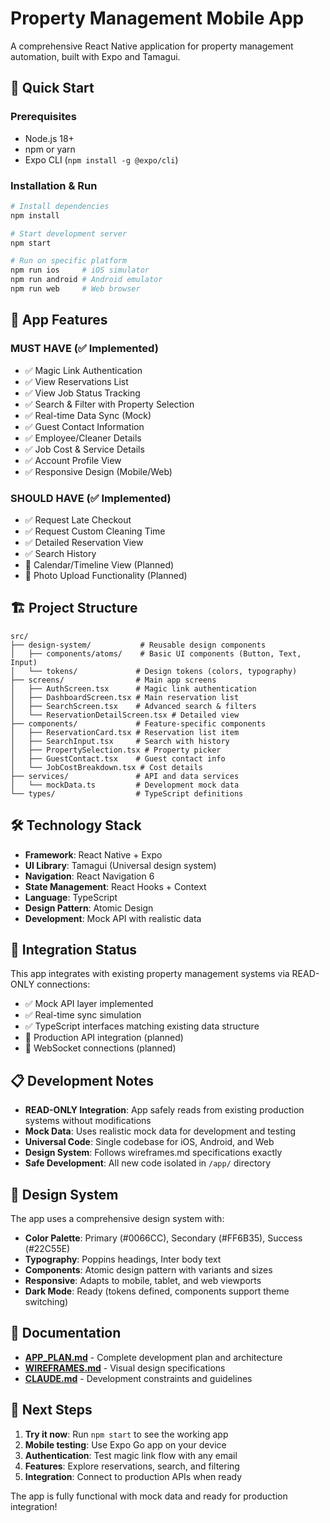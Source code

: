# Property Management Mobile App

A comprehensive React Native application for property management automation, built with Expo and Tamagui.

## 🚀 Quick Start

### Prerequisites
- Node.js 18+ 
- npm or yarn
- Expo CLI (`npm install -g @expo/cli`)

### Installation & Run

```bash
# Install dependencies
npm install

# Start development server
npm start

# Run on specific platform
npm run ios     # iOS simulator
npm run android # Android emulator  
npm run web     # Web browser
```

## 📱 App Features

### MUST HAVE (✅ Implemented)
- ✅ Magic Link Authentication
- ✅ View Reservations List
- ✅ View Job Status Tracking  
- ✅ Search & Filter with Property Selection
- ✅ Real-time Data Sync (Mock)
- ✅ Guest Contact Information
- ✅ Employee/Cleaner Details
- ✅ Job Cost & Service Details
- ✅ Account Profile View
- ✅ Responsive Design (Mobile/Web)

### SHOULD HAVE (✅ Implemented)
- ✅ Request Late Checkout
- ✅ Request Custom Cleaning Time
- ✅ Detailed Reservation View
- ✅ Search History
- 🔄 Calendar/Timeline View (Planned)
- 🔄 Photo Upload Functionality (Planned)

## 🏗️ Project Structure

```
src/
├── design-system/           # Reusable design components
│   ├── components/atoms/    # Basic UI components (Button, Text, Input)
│   └── tokens/             # Design tokens (colors, typography)
├── screens/                # Main app screens
│   ├── AuthScreen.tsx      # Magic link authentication
│   ├── DashboardScreen.tsx # Main reservation list
│   ├── SearchScreen.tsx    # Advanced search & filters
│   └── ReservationDetailScreen.tsx # Detailed view
├── components/             # Feature-specific components
│   ├── ReservationCard.tsx # Reservation list item
│   ├── SearchInput.tsx     # Search with history
│   ├── PropertySelection.tsx # Property picker
│   ├── GuestContact.tsx    # Guest contact info
│   └── JobCostBreakdown.tsx # Cost details
├── services/               # API and data services
│   └── mockData.ts         # Development mock data
└── types/                  # TypeScript definitions
```

## 🛠️ Technology Stack

- **Framework**: React Native + Expo
- **UI Library**: Tamagui (Universal design system)
- **Navigation**: React Navigation 6
- **State Management**: React Hooks + Context
- **Language**: TypeScript
- **Design Pattern**: Atomic Design
- **Development**: Mock API with realistic data

## 🔗 Integration Status

This app integrates with existing property management systems via READ-ONLY connections:
- ✅ Mock API layer implemented
- ✅ Real-time sync simulation 
- ✅ TypeScript interfaces matching existing data structure
- 🔄 Production API integration (planned)
- 🔄 WebSocket connections (planned)

## 📋 Development Notes

- **READ-ONLY Integration**: App safely reads from existing production systems without modifications
- **Mock Data**: Uses realistic mock data for development and testing
- **Universal Code**: Single codebase for iOS, Android, and Web
- **Design System**: Follows wireframes.md specifications exactly
- **Safe Development**: All new code isolated in `/app/` directory

## 🎨 Design System

The app uses a comprehensive design system with:
- **Color Palette**: Primary (#0066CC), Secondary (#FF6B35), Success (#22C55E)
- **Typography**: Poppins headings, Inter body text
- **Components**: Atomic design pattern with variants and sizes
- **Responsive**: Adapts to mobile, tablet, and web viewports
- **Dark Mode**: Ready (tokens defined, components support theme switching)

## 📖 Documentation

- **[APP_PLAN.md](./APP_PLAN.md)** - Complete development plan and architecture
- **[WIREFRAMES.md](./WIREFRAMES.md)** - Visual design specifications
- **[CLAUDE.md](./CLAUDE.md)** - Development constraints and guidelines

## 🚀 Next Steps

1. **Try it now**: Run `npm start` to see the working app
2. **Mobile testing**: Use Expo Go app on your device
3. **Authentication**: Test magic link flow with any email
4. **Features**: Explore reservations, search, and filtering
5. **Integration**: Connect to production APIs when ready

The app is fully functional with mock data and ready for production integration!